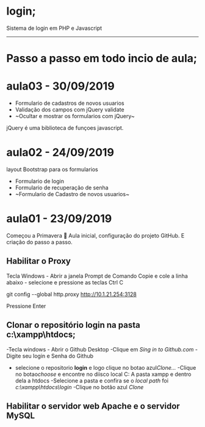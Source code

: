# login;
Sistema de login em PHP e Javascript

---
# Passo a passo em todo incio de aula;

# aula03 - 30/09/2019
- Formulario de cadastros de novos usuarios
- Validação dos campos com jQuery validate
- ~Ocultar e mostrar os formularios com jQuery~

jQuery é uma biblioteca de funçoes javascript.

# aula02 - 24/09/2019
layout Bootstrap para os formularios
- Formulario de login
- Formulario de recuperação de senha
- ~Formulario de Cadastro de novos usuarios~

# aula01 - 23/09/2019
Começou a Primavera :sunflower: 
Aula inicial, configuração do projeto GitHub.
E criação do passo a passo.

## Habilitar o Proxy
Tecla Windows - Abrir a janela Prompt de Comando
Copie e cole a linha abaixo - selecione e pressione as teclas Ctrl C

git config --global http.proxy http://10.1.21.254:3128

  Pressione Enter


  ## Clonar o repositório **login** na pasta **c:\xampp\htdocs**;
  -Tecla windows - Abrir o Github Desktop
  -Clique em *Sing in to Github.com*
  -Digite seu login e Senha do Github
  - selecione o repositorio **login** e logo clique no botao azul*Clone...*
  -Clique no botao*choose* e encontre no diisco local C: A pasta xampp e dentro dela a htdocs
  -Selecione a pasta e confira se o *local path* foi *c:\xampp\htdocs\login*
  -Clique no botão azul *Clone*
  
  ## Habilitar o servidor web **Apache** e o servidor **MySQL**
